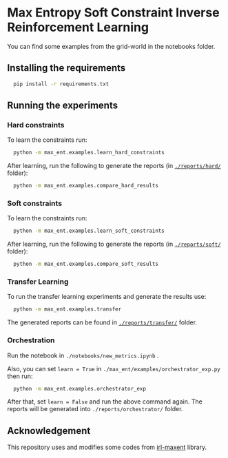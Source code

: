 # Max Entropy Soft Constraint Inverse Reinforcement Learning

You can find some examples from the grid-world in the notebooks folder.

## Installing the requirements

```bash
  pip install -r requirements.txt
```

## Running the experiments

### Hard constraints

To learn the constraints run:

```bash
  python -m max_ent.examples.learn_hard_constraints
```

After learning, run the following to generate the reports (in [`./reports/hard/`](reports/hard) folder):

```bash
  python -m max_ent.examples.compare_hard_results
```

### Soft constraints

To learn the constraints run:

```bash
  python -m max_ent.examples.learn_soft_constraints
```

After learning, run the following to generate the reports (in [`./reports/soft/`](reports/soft) folder):

```bash
  python -m max_ent.examples.compare_soft_results
```

### Transfer Learning
To run the transfer learning experiments and generate the results use:

```bash
  python -m max_ent.examples.transfer
```
The generated reports can be found in [`./reports/transfer/`](reports/transfer) folder.

### Orchestration

Run the notebook in `./notebooks/new_metrics.ipynb` .

Also, you can set `learn = True` in `./max_ent/examples/orchestrator_exp.py` then run:

```bash
  python -m max_ent.examples.orchestrator_exp
```

After that, set `learn = False` and run the above command again.
The reports will be generated into `./reports/orchestrator/` folder.

## Acknowledgement

This repository uses and modifies some codes from [irl-maxent](https://github.com/qzed/irl-maxent) library.
